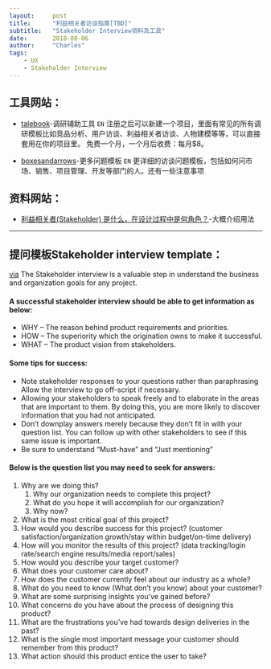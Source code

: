 ```yaml
---
layout:     post
title:      "利益相关者访谈指南[TBD]"
subtitle:   "Stakeholder Interview资料及工具"
date:       2018-08-06 
author:     "Charles"
tags:
	- UX
	- Stakeholder Interview
---
```




## 工具网站：

-  [talebook][1]-调研辅助工具 `EN`
注册之后可以新建一个项目，里面有常见的所有调研模板比如竞品分析、用户访谈、利益相关者访谈、人物建模等等，可以直接套用在你的项目里。
免费一个月，一个月后收费：每月$8。

- [boxesandarrows][2]-更多问题模板 `EN`
更详细的访谈问题模板，包括如何问市场、销售、项目管理、开发等部门的人。还有一些注意事项


## 资料网站：
- [利益相关者(Stakeholder) 是什么，在设计过程中是何角色？][3]-大概介绍用法

---- 
## 提问模板Stakeholder interview template：
[via][4]
The Stakeholder interview is a valuable step in understand the business and organization goals for any project. 

#### A successful stakeholder interview should be able to get information as below:
* WHY – The reason behind product requirements and priorities.
* HOW – The superiority which the origination owns to make it successful.
* WHAT – The product vision from stakeholders.

#### Some tips for success:
* Note stakeholder responses to your questions rather than paraphrasing
Allow the interview to go off-script if necessary.
* Allowing your stakeholders to speak freely and to elaborate in the areas that are important to them. By doing this, you are more likely to discover information that you had not anticipated.
* Don’t downplay answers merely because they don’t fit in with your question list. You can follow up with other stakeholders to see if this same issue is important.
* Be sure to understand “Must-have” and “Just mentioning”

#### Below is the question list you may need to seek for answers:
1. Why are we doing this?
	1. Why our organization needs to complete this project?
	2. What do you hope it will accomplish for our organization?
	3. Why now?
2. What is the most critical goal of this project?
3. How would you describe success for this project? (customer satisfaction/organization growth/stay within budget/on-time delivery)
4. How will you monitor the results of this project? (data tracking/login rate/search engine results/media report/sales)
5. How would you describe your target customer? 
6. What does your customer care about?
7. How does the customer currently feel about our industry as a whole?
8. What do you need to know (What don’t you know) about your customer? 
9. What are some surprising insights you’ve gained before?
10. What concerns do you have about the process of designing this product?
11. What are the frustrations you’ve had towards design deliveries in the past?
12. What is the single most important message your customer should remember from this product?
13. What action should this product entice the user to take?








[1]:	https://talebook.io/ "Talebook"
[2]:	http://boxesandarrows.com/a-stakeholder-interview-checklist/
[3]:	https://zhuanlan.zhihu.com/p/36838131%20
[4]:	https://www.uxapprentice.com/resources/stakeholder-interview-template/